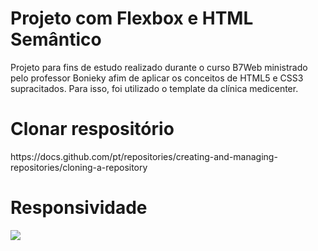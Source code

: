 # Projeto com Flexbox e HTML Semântico

<p>
Projeto para fins de estudo realizado durante o curso B7Web ministrado pelo professor Bonieky afim de aplicar os conceitos de HTML5 e CSS3 supracitados. Para isso, foi utilizado o template da clínica medicenter.
</p>

# Clonar respositório

<p>
https://docs.github.com/pt/repositories/creating-and-managing-repositories/cloning-a-repository
</p>

# Responsividade

<img src="Responsividade.gif"/>

